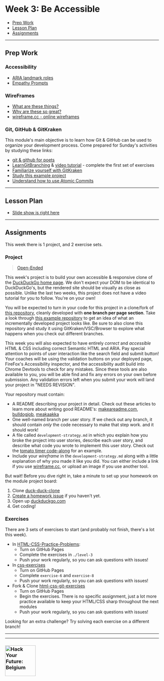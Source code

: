 # Week 3: Be Accessible

* [Prep Work](#prep-work)
* [Lesson Plan](#lesson-plan)
* [Assignments](#assignments)

---

## Prep Work

### Accessibility

* [ARIA landmark roles](https://www.youtube.com/watch?v=o4xHfi4t9S0&list=PLWjCJDeWfDdcEtSnqq_iGLKGA_H_3o3y7)
* [Empathy Prompts](https://empathyprompts.net/)

### WireFrames

* [What are these things?](https://www.youtube.com/results?search_query=what+are+wireframes)
* [Why are these so great?](https://medium.com/@ray_vevaina/wireframing-a-front-end-developers-best-friend-c541df51ea65)
* [wireframe.cc - online wireframes](https://wireframe.cc/)

### Git, GitHub & GitKraken

This module's main objective is to learn how Git & GitHub can be used to organize your development process.  Come prepared for Sunday's activities by studying these links:

* [git & github for poets](https://www.youtube.com/watch?v=BCQHnlnPusY&list=PLRqwX-V7Uu6ZF9C0YMKuns9sLDzK6zoiV)
* [LearnGitBranching](https://learngitbranching.js.org/) & [video tutorial](https://www.youtube.com/watch?v=dG0ke9vILQM) - complete the first set of exercises
* [Familiarize yourself with GitKraken](https://support.gitkraken.com/start-here/interface/)
* [Study this example project](https://github.com/hackyourfuturebelgium/built-with-branches)
* [Understand how to use Atomic Commits](https://curiousprogrammer.io/blog/how-to-craft-your-changes-into-small-atomic-commits-using-git)

---

## Lesson Plan

* [Slide show is right here](https://hackyourfuture.be/incremental-development/week-3)

---

## Assignments

This week there is 1 project, and 2 exercise sets.

### Project

> [Open-Ended](http://hackyourfuture.be/homework-submission/#projects)

This week's project is to build your own accessible & responsive clone of the [DuckDuckGo home page](https://duckduckgo.com).  We don't expect your DOM to be identical to DuckDuckGo's, but the rendered site should be visually as close as possible. Unlike the last two weeks, this project does not have a video tutorial for you to follow.  You're on your own!

You will be expected to turn in your code for this project in a clone/fork of [this repository](https://github.com/HackYourFutureBelgium/duck-duck-clone/), cleanly developed with __one branch per page section__.  Take a look through [this example repository](https://github.com/HackYourFutureBelgium/built-with-branches) to get an idea of what an incrementally developed project looks like.  Be sure to also clone this repository and study it using GitKraken/VSC/Browser to explore what happens when you check out different branches.

This week you will also expected to have entirely _correct_ and _accessible_ HTML & CSS including correct Semantic HTML and ARIA. Pay special attention to points of user interaction like the search field and submit button! Your coaches will be using the validation buttons on your deployed page, FireFox's Accessibility inspector, and the accessibility audit build into Chrome Devtools to check for any mistakes.  Since these tools are also available to you, you will be able find and fix any errors on your own before submission. Any validation errors left when you submit your work will land your project in "NEEDS REVISION".

Your repository must contain:

* A README describing your project in detail.  Check out these articles to learn more about writing good README's: [makeareadme.com](https://www.makeareadme.com/), [bulldogjob](https://bulldogjob.com/news/449-how-to-write-a-good-readme-for-your-github-project), [meakaakka](https://medium.com/@meakaakka/a-beginners-guide-to-writing-a-kickass-readme-7ac01da88ab3)
* One well-named branch per user story. If we check out any branch, it should contain _only_ the code necessary to make that step work. and it should work!
* A file called `development-strategy.md` in which you explain how you broke the project into user stories, describe each user story, and describe what code you wrote to implement this user story.  Check out the [tomato timer code-along](https://github.com/HackYourFutureBelgium/tomato-timer-code-along/blob/master/development-strategy.md) for an example.
* Include your _wireframe_ in the `development-strategy.md` along with a little explanation of why you made it like you did.  You can either include a link if you use [wireframe.cc](https://wireframe.cc), or upload an image if you use another tool.

But wait! Before you dive right in, take a minute to set up your homework on the module project board:

1. Clone [duck-duck-clone](https://github.com/HackYourFutureBelgium/duck-duck-clone/)
1. [Create a homework issue](https://github.com/HackYourFutureBelgium/homework-submission#homework-issues) if you haven't yet.
1. Open up [duckduckgo.com](https://duckduckgo.com)
1. Get coding!

### Exercises

There are 3 sets of exercises to start (and probably not finish, there's a lot this week).

* In [HTML-CSS-Practice-Problems](https://github.com/DevMountain/HTML-CSS-Practice-Problems):
  * Turn on GitHub Pages
  * Complete the exercises in `./level-3`
  * Push your work regularly, so you can ask questions with issues!
* In [css-exercises](https://github.com/dangodev/css-exercises)
  * Turn on GitHub Pages
  * Complete `exercise-6` and `exercise-8`
  * Push your work regularly, so you can ask questions with issues!
* Fork & Clone [html-css-git-exercises](https://github.com/CodeYourFuture/html-css-git-exercises)
  * Turn on GitHub Pages
  * Begin the exercises.  There is no specific assignment, just a lot more practice available to keep your HTML/CSS sharp throughout the next modules
  * Push your work regularly, so you can ask questions with issues!

Looking for an extra challenge? Try solving each exercise on a different branch!

---
---

### <a href="https://hackyourfuture.be" target="_blank"><img src="https://user-images.githubusercontent.com/18554853/63941625-4c7c3d00-ca6c-11e9-9a76-8d5e3632fe70.jpg" width="100" height="100" alt="Hack Your Future: Belgium"></a>
